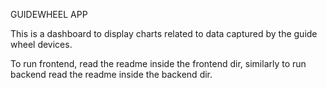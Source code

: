 GUIDEWHEEL APP


This is a dashboard to display charts related to data captured by the guide wheel devices.

To run frontend, read the readme inside the frontend dir, similarly to run backend read the readme inside the backend dir.